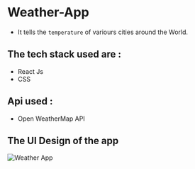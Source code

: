 # Weather-App
- It tells the `temperature` of variours cities around the World. 

## The tech stack used are :
- React Js
- CSS

## Api used :
- Open WeatherMap API

## The UI Design of the app

![Weather App](https://user-images.githubusercontent.com/100460439/181707426-3b4bcde8-52cb-48db-ba46-967ca246b8c8.png)
